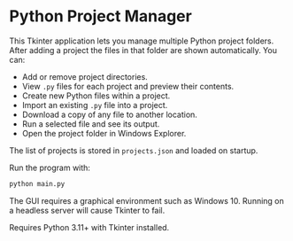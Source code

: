 # Python Project Manager

This Tkinter application lets you manage multiple Python project folders. After adding a project the files in that folder are shown automatically. You can:

- Add or remove project directories.
- View `.py` files for each project and preview their contents.
- Create new Python files within a project.
- Import an existing `.py` file into a project.
- Download a copy of any file to another location.
- Run a selected file and see its output.
- Open the project folder in Windows Explorer.

The list of projects is stored in `projects.json` and loaded on startup.

Run the program with:

```bash
python main.py
```

The GUI requires a graphical environment such as Windows 10. Running on a headless server will cause Tkinter to fail.


Requires Python 3.11+ with Tkinter installed.

